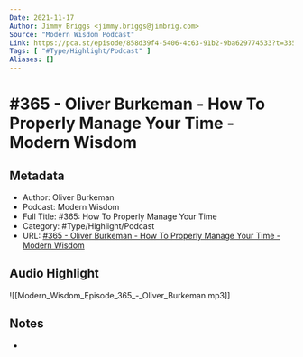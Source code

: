 ```yaml
---
Date: 2021-11-17
Author: Jimmy Briggs <jimmy.briggs@jimbrig.com>
Source: "Modern Wisdom Podcast"
Link: https://pca.st/episode/858d39f4-5406-4c63-91b2-9ba629774533?t=3359.0
Tags: [ "#Type/Highlight/Podcast" ]
Aliases: []
---
```

# #365 - Oliver Burkeman - How To Properly Manage Your Time - Modern Wisdom

## Metadata
- Author: Oliver Burkeman
- Podcast: Modern Wisdom
- Full Title: #365: How To Properly Manage Your Time
- Category: #Type/Highlight/Podcast
- URL: [#365 - Oliver Burkeman - How To Properly Manage Your Time - Modern Wisdom](https://pca.st/episode/858d39f4-5406-4c63-91b2-9ba629774533?t=3359.0)

## Audio Highlight

![[Modern_Wisdom_Episode_365_-_Oliver_Burkeman.mp3]]

## Notes

- 